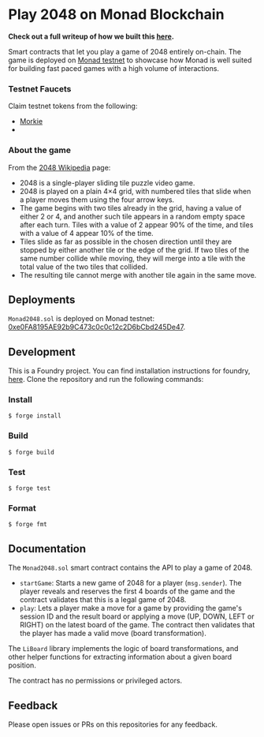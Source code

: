 # Play 2048 on Monad Blockchain

**Check out a full writeup of how we built this [here](https://blog.monad.xyz/blog/build-2048).**

Smart contracts that let you play a game of 2048 entirely on-chain. The game is deployed on [Monad testnet](https://testnet.monad.xyz/) to showcase how Monad is well suited for building fast paced games with a high volume of interactions.

### Testnet Faucets
Claim testnet tokens from the following:
- [Morkie](https://faucet.morkie.xyz/)
- []()

### About the game

From the [2048 Wikipedia](<https://en.wikipedia.org/wiki/2048_(video_game)>) page:

-   2048 is a single-player sliding tile puzzle video game.
-   2048 is played on a plain 4×4 grid, with numbered tiles that slide when a player moves them using the four arrow keys.
-   The game begins with two tiles already in the grid, having a value of either 2 or 4, and another such tile appears in a random empty space after each turn. Tiles with a value of 2 appear 90% of the time, and tiles with a value of 4 appear 10% of the time.
-   Tiles slide as far as possible in the chosen direction until they are stopped by either another tile or the edge of the grid. If two tiles of the same number collide while moving, they will merge into a tile with the total value of the two tiles that collided.
-   The resulting tile cannot merge with another tile again in the same move.

## Deployments

`Monad2048.sol` is deployed on Monad testnet: [0xe0FA8195AE92b9C473c0c0c12c2D6bCbd245De47](https://testnet.monadexplorer.com/address/0xe0FA8195AE92b9C473c0c0c12c2D6bCbd245De47).

## Development

This is a Foundry project. You can find installation instructions for foundry, [here](https://book.getfoundry.sh/getting-started/installation). Clone the repository and run the following commands:

### Install

```shell
$ forge install
```

### Build

```shell
$ forge build
```

### Test

```shell
$ forge test
```

### Format

```shell
$ forge fmt
```

## Documentation

The `Monad2048.sol` smart contract contains the API to play a game of 2048.

-   `startGame`: Starts a new game of 2048 for a player (`msg.sender`). The player reveals and reserves the first 4 boards of the game and the contract validates that this is a legal game of 2048.
-   `play`: Lets a player make a move for a game by providing the game's session ID and the result board or applying a move (UP, DOWN, LEFT or RIGHT) on the latest board of the game. The contract then validates that the player has made a valid move (board transformation).

The `LiBoard` library implements the logic of board transformations, and other helper functions for extracting information about a given board position.

The contract has no permissions or privileged actors.

## Feedback

Please open issues or PRs on this repositories for any feedback.
